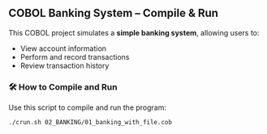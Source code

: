 
## COBOL Banking System – Compile & Run

This COBOL project simulates a **simple banking system**, allowing users to:

- View account information  
- Perform and record transactions  
- Review transaction history  

### 🛠️ How to Compile and Run

Use this script to compile and run the program:

```bash
./crun.sh 02_BANKING/01_banking_with_file.cob
```
